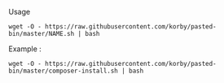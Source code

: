 

Usage 
```shell
wget -O - https://raw.githubusercontent.com/korby/pasted-bin/master/NAME.sh | bash

```
Example :
```shell
wget -O - https://raw.githubusercontent.com/korby/pasted-bin/master/composer-install.sh | bash
```

